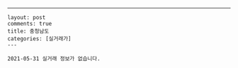 ---
    layout: post
    comments: true
    title: 충청남도
    categories: [실거래가]
    ---

    2021-05-31 실거래 정보가 없습니다.

    